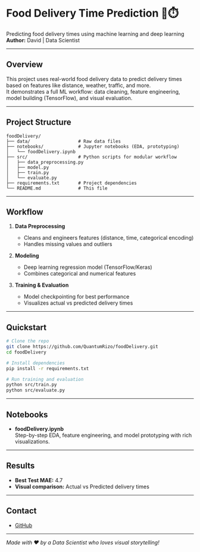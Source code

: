 # Food Delivery Time Prediction 🚚⏱️

Predicting food delivery times using machine learning and deep learning  
**Author:** David | Data Scientist

---

## Overview

This project uses real-world food delivery data to predict delivery times based on features like distance, weather, traffic, and more.  
It demonstrates a full ML workflow: data cleaning, feature engineering, model building (TensorFlow), and visual evaluation.

---

## Project Structure

```
foodDelivery/
├── data/                  # Raw data files
├── notebooks/             # Jupyter notebooks (EDA, prototyping)
│   └── foodDelivery.ipynb
├── src/                   # Python scripts for modular workflow
│   ├── data_preprocessing.py
│   ├── model.py
│   ├── train.py
│   └── evaluate.py
├── requirements.txt       # Project dependencies
└── README.md              # This file
```

---

## Workflow

1. **Data Preprocessing**  
   - Cleans and engineers features (distance, time, categorical encoding)
   - Handles missing values and outliers

2. **Modeling**  
   - Deep learning regression model (TensorFlow/Keras)
   - Combines categorical and numerical features

3. **Training & Evaluation**  
   - Model checkpointing for best performance
   - Visualizes actual vs predicted delivery times

---


## Quickstart

```bash
# Clone the repo
git clone https://github.com/QuantumRizo/foodDelivery.git
cd foodDelivery

# Install dependencies
pip install -r requirements.txt

# Run training and evaluation
python src/train.py
python src/evaluate.py
```

---

## Notebooks

- **foodDelivery.ipynb**  
  Step-by-step EDA, feature engineering, and model prototyping with rich visualizations.

---

## Results

- **Best Test MAE:** 4.7
- **Visual comparison:** Actual vs Predicted delivery times

---

## Contact

- [GitHub](https://github.com/QuantumRizo)

---

*Made with ❤️ by a Data Scientist who loves visual storytelling!*
